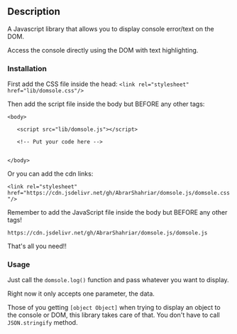 ## Description

A Javascript library that allows you to display console error/text on the DOM.

Access the console directly using the DOM with text highlighting.

### Installation

First add the CSS file inside the head:
```<link rel="stylesheet" href="lib/domsole.css"/>```

Then add the script file inside the body but BEFORE any other tags:
```
<body>

   <script src="lib/domsole.js"></script>

   <!-- Put your code here -->


</body>
```

Or you can add the cdn links:

```<link rel="stylesheet" href="https://cdn.jsdelivr.net/gh/AbrarShahriar/domsole.js/domsole.css"/>```

Remember to add the JavaScript file inside the body but BEFORE any other tags!

```https://cdn.jsdelivr.net/gh/AbrarShahriar/domsole.js/domsole.js```

That's all you need!!

### Usage

Just call the `domsole.log()` function and pass whatever you want to display.

Right now it only accepts one parameter, the data.

Those of you getting `[object Object]` when trying to display an object to the console or DOM, this library takes care of that. You don't have to call `JSON.stringify` method.




